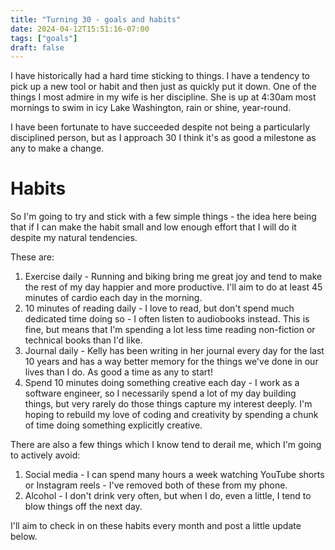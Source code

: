 ```yaml
---
title: "Turning 30 - goals and habits"
date: 2024-04-12T15:51:16-07:00
tags: ["goals"]
draft: false
---
```


I have historically had a hard time sticking to things. I have a tendency to pick up a new tool or habit and then just as quickly put it down. One of the things I most admire in my wife is her discipline. She is up at 4:30am most mornings to swim in icy Lake Washington, rain or shine, year-round.


I have been fortunate to have succeeded despite not being a particularly disciplined person, but as I approach 30 I think it's as good a milestone as any to make a change.


# Habits
So I'm going to try and stick with a few simple things - the idea here being that if I can make the habit small and low enough effort that I will do it despite my natural tendencies.


These are:
1. Exercise daily - Running and biking bring me great joy and tend to make the rest of my day happier and more productive. I'll aim to do at least 45 minutes of cardio each day in the morning.
2. 10 minutes of reading daily - I love to read, but don't spend much dedicated time doing so - I often listen to audiobooks instead. This is fine, but means that I'm spending a lot less time reading non-fiction or technical books than I'd like.
3. Journal daily - Kelly has been writing in her journal every day for the last 10 years and has a way better memory for the things we've done in our lives than I do. As good a time as any to start!
4. Spend 10 minutes doing something creative each day - I work as a software engineer, so I necessarily spend a lot of my day building things, but very rarely do those things capture my interest deeply. I'm hoping to rebuild my love of coding and creativity by spending a chunk of time doing something explicitly creative.


There are also a few things which I know tend to derail me, which I'm going to actively avoid:
1. Social media - I can spend many hours a week watching YouTube shorts or Instagram reels - I've removed both of these from my phone.
2. Alcohol - I don't drink very often, but when I do, even a little, I tend to blow things off the next day.


I'll aim to check in on these habits every month and post a little update below.
